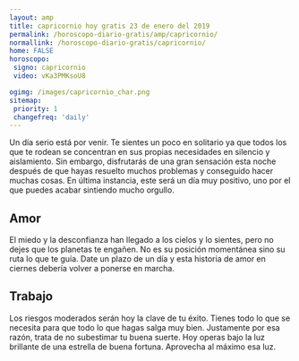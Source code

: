 ```yaml
---
layout: amp
title: capricornio hoy gratis 23 de enero del 2019 
permalink: /horoscopo-diario-gratis/amp/capricornio/
normallink: /horoscopo-diario-gratis/capricornio/
home: FALSE
horoscopo:
 signo: capricornio
 video: vKa3PMKsoU8

ogimg: /images/capricornio_char.png
sitemap:
 priority: 1
 changefreq: 'daily'
---
```



Un día serio está por venir. Te sientes un poco en solitario ya que todos los que te rodean se concentran en sus propias necesidades en silencio y aislamiento. Sin embargo, disfrutarás de una gran sensación esta noche después de que hayas resuelto muchos problemas y conseguido hacer muchas cosas. En última instancia, este será un día muy positivo, uno por el que puedes acabar sintiendo mucho orgullo.

## Amor

El miedo y la desconfianza han llegado a los cielos y lo sientes, pero no dejes que los planetas te engañen. No es su posición momentánea sino su ruta lo que te guía. Date un plazo de un día y esta historia de amor en ciernes debería volver a ponerse en marcha.

## Trabajo

Los riesgos moderados serán hoy la clave de tu éxito. Tienes todo lo que se necesita para que todo lo que hagas salga muy bien. Justamente por esa razón, trata de no subestimar tu buena suerte. Hoy operas bajo la luz brillante de una estrella de buena fortuna. Aprovecha al máximo esa luz.